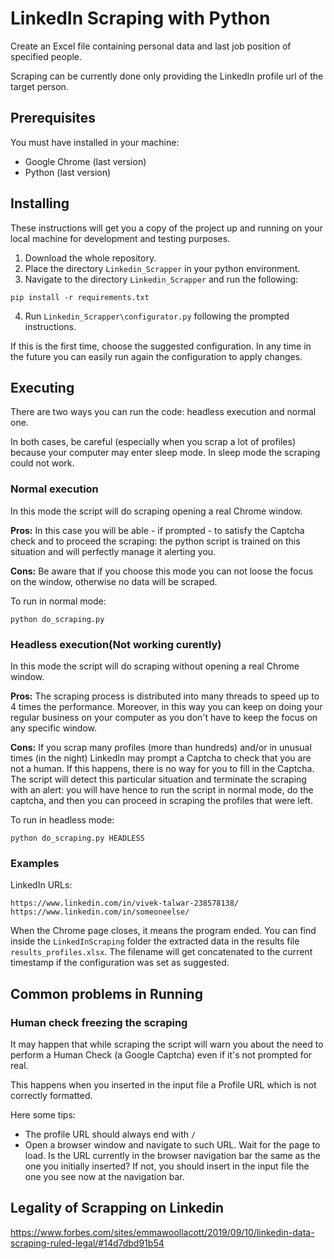 # LinkedIn Scraping with Python

Create an Excel file containing personal data and last job position of specified people.

Scraping can be currently done only providing the LinkedIn profile url of the target person. 


## Prerequisites

You must have installed in your machine:
* Google Chrome (last version)
* Python (last version)


## Installing

These instructions will get you a copy of the project up and running on your local machine for development and testing purposes.

1. Download the whole repository.
2. Place the directory `Linkedin_Scrapper` in your python environment.
3. Navigate to the directory `Linkedin_Scrapper` and run the following:
```
pip install -r requirements.txt
```
4. Run `Linkedin_Scrapper\configurator.py` following the prompted instructions.
 

If this is the first time, choose the suggested configuration.
In any time in the future you can easily run again the configuration to apply changes.

## Executing

There are two ways you can run the code: headless execution and normal one.

In both cases, be careful (especially when you scrap a lot of profiles) because your computer may enter sleep mode. In sleep mode the scraping could not work. 

### Normal execution
In this mode the script will do scraping opening a real Chrome window.

**Pros:** In this case you will be able - if prompted - to satisfy the Captcha check and to proceed the scraping: the python script is trained on this situation and will perfectly manage it alerting you.

**Cons:** Be aware that if you choose this mode you can not loose the focus on the window, otherwise no data will be scraped.

To run in normal mode:
```
python do_scraping.py
```

### Headless execution(Not working curently)
In this mode the script will do scraping without opening a real Chrome window.

**Pros:** The scraping process is distributed into many threads to speed up to 4 times the performance. Moreover, in this way you can keep on doing your regular business on your computer as you don't have to keep the focus on any specific window.

**Cons:** If you scrap many profiles (more than hundreds) and/or in unusual times (in the night) LinkedIn may prompt a Captcha to check that you are not a human. If this happens, there is no way for you to fill in the Captcha. The script will detect this particular situation and terminate the scraping with an alert: you will have hence to run the script in normal mode, do the captcha, and then you can proceed in scraping the profiles that were left.

To run in headless mode:
```
python do_scraping.py HEADLESS
```

### Examples

LinkedIn URLs:
```
https://www.linkedin.com/in/vivek-talwar-238578138/
https://www.linkedin.com/in/someoneelse/
```

When the Chrome page closes, it means the program ended.
You can find inside the `LinkedInScraping` folder the extracted data in the results file `results_profiles.xlsx`.
The filename will get concatenated to the current timestamp if the configuration was set as suggested.


## Common problems in Running

### Human check freezing the scraping
It may happen that while scraping the script will warn you about the need to perform a Human Check (a Google Captcha) even if it's not prompted for real.

This happens when you inserted in the input file a Profile URL which is not correctly formatted.

Here some tips:
* The profile URL should always end with `/`
* Open a browser window and navigate to such URL. Wait for the page to load. Is the URL currently in the browser navigation bar the same as the one you initially inserted? If not, you should insert in the input file the one you see now at the navigation bar.


## Legality of Scrapping on Linkedin

https://www.forbes.com/sites/emmawoollacott/2019/09/10/linkedin-data-scraping-ruled-legal/#14d7dbd91b54
